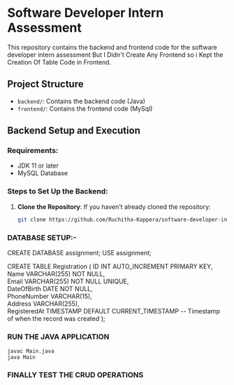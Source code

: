 # Software Developer Intern Assessment

This repository contains the backend and frontend code for the software developer intern assessment But I Didn't Create Any Frontend so i Kept the Creation Of Table Code in Frontend.

## Project Structure

- `backend/`: Contains the backend code (Java)
- `frontend/`: Contains the frontend code (MySql)

## Backend Setup and Execution

### Requirements:
- JDK 11 or later
- MySQL Database

### Steps to Set Up the Backend:

1. **Clone the Repository**:
   If you haven’t already cloned the repository:
   ```bash
   git clone https://github.com/Ruchitha-Kappera/software-developer-intern-assesment.git

### DATABASE SETUP:-

CREATE DATABASE assignment;
USE assignment;

CREATE TABLE Registration (
    ID INT AUTO_INCREMENT PRIMARY KEY,            
    Name VARCHAR(255) NOT NULL,                   
    Email VARCHAR(255) NOT NULL UNIQUE,          
    DateOfBirth DATE NOT NULL,                    
    PhoneNumber VARCHAR(15),                      
    Address VARCHAR(255),                         
    RegisteredAt TIMESTAMP DEFAULT CURRENT_TIMESTAMP -- Timestamp of when the record was created
);

### RUN THE JAVA APPLICATION
    javac Main.java
    java Main
### FINALLY TEST THE CRUD OPERATIONS


